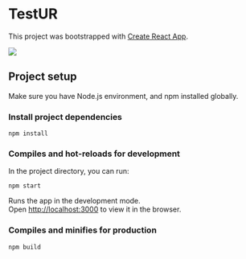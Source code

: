 # TestUR

This project was bootstrapped with [Create React App](https://github.com/facebook/create-react-app).

![](https://imgur.com/GAksD4c.png)

## Project setup

Make sure you have Node.js environment, and npm installed globally.

### Install project dependencies

```
npm install
```

### Compiles and hot-reloads for development

In the project directory, you can run:

```
npm start
```

Runs the app in the development mode.<br>
Open [http://localhost:3000](http://localhost:3000) to view it in the browser.

### Compiles and minifies for production

```
npm build
```
